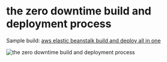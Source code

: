# the zero downtime build and deployment process

Sample build: [aws elastic beanstalk build and deploy all in one](https://github.com/mrduguo/gradle-buildscript#build-and-deploy-all-in-one)

![the zero downtime build and deployment process](/src/doc/resources/images/build-system-architecture?raw=true)